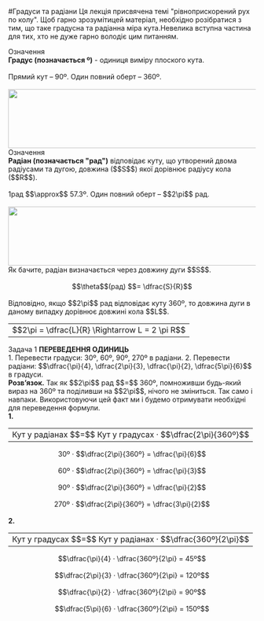 #Градуси та радiани
Ця лекцiя присвячена темi "рiвноприскорений рух по колу". Щоб гарно зрозумiтицей матерiал, необхiдно розiбратися з тим, що таке градусна та радiанна мiра кута.Невелика вступна частина для тих, хто не дуже гарно володiє цим питанням.

<div class="eoz-wrap">
<span class="eoz">Означення</span>
<div class="eoz-text">
<b>Градус (позначається º)</b> - одиниця вимiру плоского кута.<br/>
<br/>
Прямий кут – 90º. Один повний оберт – 360º.
</div>
</div>
<br>

<img class="image" width="600" height="120" src="https://rawgit.com/chudaol/ed-era-book-physics/master/images/chapter_3/8.png" />
<br>

<div class="eoz-wrap">
<span class="eoz">Означення</span>
<div class="eoz-text">
<b>Радiан (позначається "рад")</b> вiдповiдає куту, що утворений двома радiусами та дугою, довжина ($$S$$) якої дорiвнює радiусу кола ($$R$$).<br>
<br>
1рад $$\approx$$ 57.3º. Один повний оберт – $$2\pi$$ рад.
</div>
</div>
<br>

<img class="image" width="600" height="120" src="https://rawgit.com/chudaol/ed-era-book-physics/master/images/chapter_3/9.png" />
<br>
<div class="p3">Як бачите, радiан визначається через довжину дуги $$S$$.</div>
<br>
<div align="center">$$\theta$$(рад) $$= \dfrac{S}{R}$$</div>
<br>
<div class="space">Вiдповiдно, якщо $$2\pi$$ рад вiдповiдає куту 360º, то довжина дуги в даному випадку дорiвнює довжинi кола $$L$$.</div>
<div class="centered-table-wrapper">
<table class="centered-table">
<tr class="eq">
<td class="eq">
<p1>$$2\pi = \dfrac{L}{R} \Rightarrow L = 2 \pi R$$</p1>
</td>
</tr>
</table></div>

<div class="task-wrap">
<span class="task">Задача 1</span> <b>ПЕРЕВЕДЕННЯ ОДИНИЦЬ</b>
<div class="task-text">
1. Перевести градуси: 30º, 60º, 90º, 270º в радiани.
2. Перевести радiани: $$\dfrac{\pi}{4}, \dfrac{2\pi}{3}, \dfrac{\pi}{2}, \dfrac{5\pi}{6}$$ в градуси.


<br>
<b>Розв’язок.</b> Так як $$2\pi$$ рад $$=$$ 360º, помноживши будь-який вираз на 360º та подiливши на $$2\pi$$, нiчого не змiниться. Так само i навпаки. Використовуючи цей факт ми i будемо отримувати необхiднi для переведення формули.
<br>
<b>1.</b>
<div class="centered-table-wrapper">
<table class="centered-table">
<tr class="eq">
<td class="eq">
<p1>Кут у радiанах $$=$$ Кут у градусах · $$\dfrac{2\pi}{360º}$$</p1>
</td>
</tr>
</table></div>
<div align="center">30º · $$\dfrac{2\pi}{360º} = \dfrac{\pi}{6}$$</div><br>
<div align="center">60º · $$\dfrac{2\pi}{360º} = \dfrac{\pi}{3}$$</div><br>
<div align="center">90º · $$\dfrac{2\pi}{360º} = \dfrac{\pi}{2}$$</div><br>
<div align="center">270º · $$\dfrac{2\pi}{360º} = \dfrac{3\pi}{2}$$</div><br>
<b>2.</b>
<div class="centered-table-wrapper">
<table class="centered-table">
<tr class="eq">
<td class="eq">
<p1>Кут у градусах $$=$$ Кут у радiанах · $$\dfrac{360º}{2\pi}$$</p1>
</td>
</tr>
</table></div>
<div align="center">$$\dfrac{\pi}{4} · \dfrac{360º}{2\pi} = 45º$$</div><br>
<div align="center">$$\dfrac{2\pi}{3} · \dfrac{360º}{2\pi} = 120º$$</div><br>
<div align="center">$$\dfrac{\pi}{2} · \dfrac{360º}{2\pi} = 90º$$</div><br>
<div align="center">$$\dfrac{5\pi}{6} · \dfrac{360º}{2\pi} = 150º$$</div><br>
</div>
</div>
